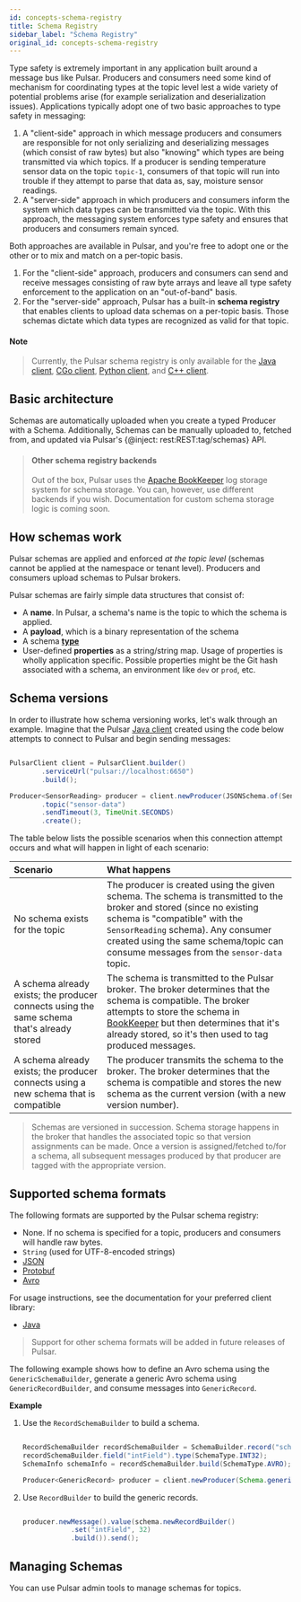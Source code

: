 ```yaml
---
id: concepts-schema-registry
title: Schema Registry
sidebar_label: "Schema Registry"
original_id: concepts-schema-registry
---
```


Type safety is extremely important in any application built around a message bus like Pulsar. Producers and consumers need some kind of mechanism for coordinating types at the topic level lest a wide variety of potential problems arise (for example serialization and deserialization issues). Applications typically adopt one of two basic approaches to type safety in messaging:

1. A "client-side" approach in which message producers and consumers are responsible for not only serializing and deserializing messages (which consist of raw bytes) but also "knowing" which types are being transmitted via which topics. If a producer is sending temperature sensor data on the topic `topic-1`, consumers of that topic will run into trouble if they attempt to parse that data as, say, moisture sensor readings.
2. A "server-side" approach in which producers and consumers inform the system which data types can be transmitted via the topic. With this approach, the messaging system enforces type safety and ensures that producers and consumers remain synced.

Both approaches are available in Pulsar, and you're free to adopt one or the other or to mix and match on a per-topic basis.

1. For the "client-side" approach, producers and consumers can send and receive messages consisting of raw byte arrays and leave all type safety enforcement to the application on an "out-of-band" basis.
1. For the "server-side" approach, Pulsar has a built-in **schema registry** that enables clients to upload data schemas on a per-topic basis. Those schemas dictate which data types are recognized as valid for that topic.

#### Note
>
> Currently, the Pulsar schema registry is only available for the [Java client](client-libraries-java.md), [CGo client](client-libraries-go.md), [Python client](client-libraries-python.md), and [C++ client](client-libraries-cpp).

## Basic architecture

Schemas are automatically uploaded when you create a typed Producer with a Schema. Additionally, Schemas can be manually uploaded to, fetched from, and updated via Pulsar's {@inject: rest:REST:tag/schemas} API.

> #### Other schema registry backends
> Out of the box, Pulsar uses the [Apache BookKeeper](concepts-architecture-overview#persistent-storage) log storage system for schema storage. You can, however, use different backends if you wish. Documentation for custom schema storage logic is coming soon.

## How schemas work

Pulsar schemas are applied and enforced *at the topic level* (schemas cannot be applied at the namespace or tenant level). Producers and consumers upload schemas to Pulsar brokers.

Pulsar schemas are fairly simple data structures that consist of:

* A **name**. In Pulsar, a schema's name is the topic to which the schema is applied.
* A **payload**, which is a binary representation of the schema
* A schema [**type**](#supported-schema-formats)
* User-defined **properties** as a string/string map. Usage of properties is wholly application specific. Possible properties might be the Git hash associated with a schema, an environment like `dev` or `prod`, etc.

## Schema versions

In order to illustrate how schema versioning works, let's walk through an example. Imagine that the Pulsar [Java client](client-libraries-java) created using the code below attempts to connect to Pulsar and begin sending messages:

```java

PulsarClient client = PulsarClient.builder()
        .serviceUrl("pulsar://localhost:6650")
        .build();

Producer<SensorReading> producer = client.newProducer(JSONSchema.of(SensorReading.class))
        .topic("sensor-data")
        .sendTimeout(3, TimeUnit.SECONDS)
        .create();

```

The table below lists the possible scenarios when this connection attempt occurs and what will happen in light of each scenario:

Scenario | What happens
:--------|:------------
No schema exists for the topic | The producer is created using the given schema. The schema is transmitted to the broker and stored (since no existing schema is "compatible" with the `SensorReading` schema). Any consumer created using the same schema/topic can consume messages from the `sensor-data` topic.
A schema already exists; the producer connects using the same schema that's already stored | The schema is transmitted to the Pulsar broker. The broker determines that the schema is compatible. The broker attempts to store the schema in [BookKeeper](concepts-architecture-overview.md#persistent-storage) but then determines that it's already stored, so it's then used to tag produced messages.
A schema already exists; the producer connects using a new schema that is compatible | The producer transmits the schema to the broker. The broker determines that the schema is compatible and stores the new schema as the current version (with a new version number).

> Schemas are versioned in succession. Schema storage happens in the broker that handles the associated topic so that version assignments can be made. Once a version is assigned/fetched to/for a schema, all subsequent messages produced by that producer are tagged with the appropriate version.


## Supported schema formats

The following formats are supported by the Pulsar schema registry:

* None. If no schema is specified for a topic, producers and consumers will handle raw bytes.
* `String` (used for UTF-8-encoded strings)
* [JSON](https://www.json.org/)
* [Protobuf](https://developers.google.com/protocol-buffers/)
* [Avro](https://avro.apache.org/)

For usage instructions, see the documentation for your preferred client library:

* [Java](client-libraries-java.md#schemas)

> Support for other schema formats will be added in future releases of Pulsar.

The following example shows how to define an Avro schema using the `GenericSchemaBuilder`, generate a generic Avro schema using `GenericRecordBuilder`, and consume messages into `GenericRecord`.

**Example** 

1. Use the `RecordSchemaBuilder` to build a schema.

   ```java
   
   RecordSchemaBuilder recordSchemaBuilder = SchemaBuilder.record("schemaName");
   recordSchemaBuilder.field("intField").type(SchemaType.INT32);
   SchemaInfo schemaInfo = recordSchemaBuilder.build(SchemaType.AVRO);

   Producer<GenericRecord> producer = client.newProducer(Schema.generic(schemaInfo)).create();
   
   ```

2. Use `RecordBuilder` to build the generic records.

   ```java
   
   producer.newMessage().value(schema.newRecordBuilder()
               .set("intField", 32)
               .build()).send();
   
   ```

## Managing Schemas

You can use Pulsar admin tools to manage schemas for topics.
